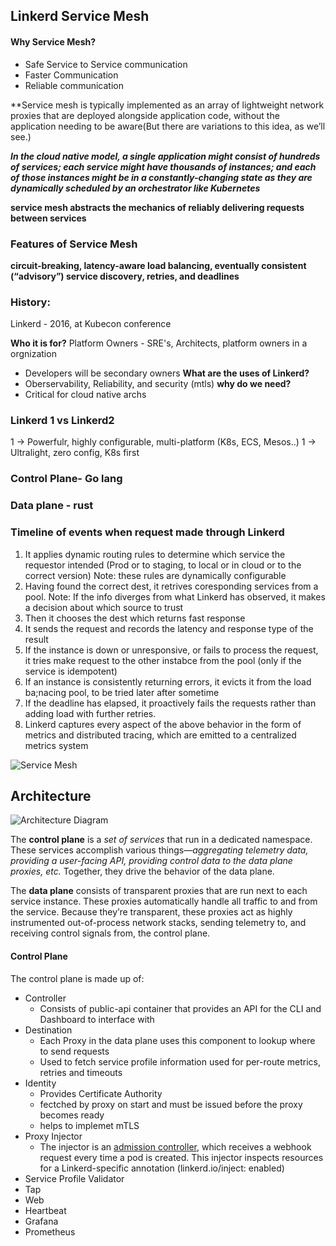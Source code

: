 ## Linkerd Service Mesh

#### Why Service Mesh?
  - Safe Service to Service communication
  - Faster Communication
  - Reliable communication
 
**Service mesh is typically implemented as an array of lightweight network proxies that are deployed alongside application code, without the application needing to be aware(But there are variations to this idea, as we’ll see.)

***In the cloud native model, a single application might consist of hundreds of services; each service might have thousands of instances; and each of those instances might be in a constantly-changing state as they are dynamically scheduled by an orchestrator like Kubernetes***

**service mesh abstracts the mechanics of reliably delivering requests between services**

### Features of Service Mesh
**circuit-breaking, latency-aware load balancing, eventually consistent (“advisory”) service discovery, retries, and deadlines**

### History:
Linkerd - 2016, at Kubecon conference

**Who it is for?**
Platform Owners - SRE's, Architects, platform owners in a orgnization
- Developers will be secondary owners
**What are the uses of Linkerd?**
- Oberservability, Reliability, and security (mtls)
**why do we need?**
- Critical for cloud native archs

### Linkerd 1 vs Linkerd2
1 -> Powerfulr, highly configurable, multi-platform (K8s, ECS, Mesos..)
1 -> Ultralight, zero config, K8s first

### Control Plane- Go lang
### Data plane - rust

### Timeline of events when request made through Linkerd
1. It applies dynamic routing rules to determine which service the requestor intended (Prod or to staging, to local or in cloud or to the correct version) 
	Note: these rules are dynamically configurable
2. Having found the correct dest, it retrives coresponding services from a pool.
	Note: If the info diverges from what Linkerd has observed, it makes a decision about which source to trust
3. Then it chooses the dest which returns fast response
4. It sends the request and records the latency and response type of the result
5. If the instance is down or unresponsive, or fails to process the request, it tries make request to the other instabce from the pool (only if the service is idempotent)
6. If an instance is consistently returning errors, it evicts it from the load ba;nacing pool, to be tried later after sometime
7. If the deadline has elapsed, it proactively fails the requests rather than adding load with further retries.
8. Linkerd captures every aspect of the above behavior in the form of metrics and distributed tracing, which are emitted to a centralized metrics system


![Service Mesh](https://buoyant.io/wp-content/uploads/2017/04/linkerd-service-mesh-diagram-1024x587.png)


## Architecture

![Architecture Diagram](https://linkerd.io/images/architecture/control-plane.png)

The **control plane** is a *set of services* that run in a dedicated namespace. These services accomplish various things—*aggregating telemetry data, providing a user-facing API, providing control data to the data plane proxies, etc.* Together, they drive the behavior of the data plane.

The **data plane** consists of transparent proxies that are run next to each service instance. These proxies automatically handle all traffic to and from the service. Because they’re transparent, these proxies act as highly instrumented out-of-process network stacks, sending telemetry to, and receiving control signals from, the control plane.

#### Control Plane

The control plane is made up of:

- Controller
   - Consists of public-api container that provides an API for the CLI and Dashboard to interface with
- Destination
   - Each Proxy in the data plane uses this component to lookup where to send requests
   - Used to fetch service profile information used for per-route metrics, retries and timeouts
- Identity
   - Provides Certificate Authority
   - fectched by proxy on start and must be issued before the proxy becomes ready
   - helps to implemet mTLS
- Proxy Injector
   - The injector is an [admission controller](https://kubernetes.io/docs/reference/access-authn-authz/admission-controllers/), which receives a webhook request every time a pod is created. This injector inspects resources for a Linkerd-specific annotation (linkerd.io/inject: enabled)
- Service Profile Validator
- Tap
- Web
- Heartbeat
- Grafana
- Prometheus








